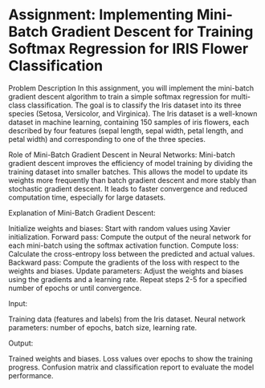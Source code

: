 # Assignment: Implementing Mini-Batch Gradient Descent for Training Softmax Regression for IRIS Flower Classification

Problem Description
In this assignment, you will implement the mini-batch gradient descent algorithm to train a simple softmax regression for multi-class classification. The goal is to classify the Iris dataset into its three species (Setosa, Versicolor, and Virginica). The Iris dataset is a well-known dataset in machine learning, containing 150 samples of iris flowers, each described by four features (sepal length, sepal width, petal length, and petal width) and corresponding to one of the three species.

Role of Mini-Batch Gradient Descent in Neural Networks:
Mini-batch gradient descent improves the efficiency of model training by dividing the training dataset into smaller batches. This allows the model to update its weights more frequently than batch gradient descent and more stably than stochastic gradient descent. It leads to faster convergence and reduced computation time, especially for large datasets.


Explanation of Mini-Batch Gradient Descent:

Initialize weights and biases: Start with random values using Xavier initialization.
Forward pass: Compute the output of the neural network for each mini-batch using the softmax activation function.
Compute loss: Calculate the cross-entropy loss between the predicted and actual values.
Backward pass: Compute the gradients of the loss with respect to the weights and biases.
Update parameters: Adjust the weights and biases using the gradients and a learning rate.
Repeat steps 2-5 for a specified number of epochs or until convergence.


Input:

Training data (features and labels) from the Iris dataset.
Neural network parameters: number of epochs, batch size, learning rate.

Output:

Trained weights and biases.
Loss values over epochs to show the training progress.
Confusion matrix and classification report to evaluate the model performance.
